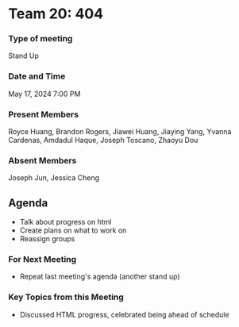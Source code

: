 # Team 20: 404
### Type of meeting
Stand Up

### Date and Time
May 17, 2024 7:00 PM

### Present Members
Royce Huang, Brandon Rogers, Jiawei Huang, Jiaying Yang, Yvanna Cardenas, Amdadul Haque, Joseph Toscano, Zhaoyu Dou

### Absent Members
Joseph Jun, Jessica Cheng

## Agenda
  - Talk about progress on html
  - Create plans on what to work on
  - Reassign groups

### For Next Meeting
  - Repeat last meeting's agenda (another stand up)
### Key Topics from this Meeting
  - Discussed HTML progress, celebrated being ahead of schedule
